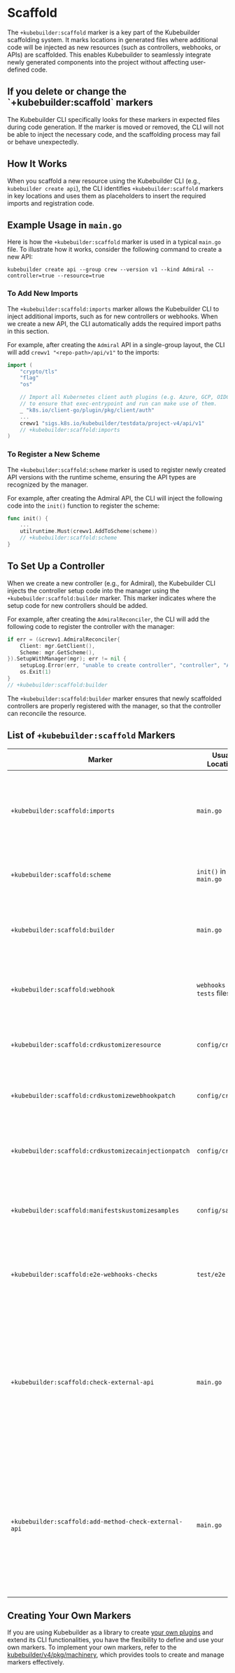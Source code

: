 # Scaffold

The `+kubebuilder:scaffold` marker is a key part of the Kubebuilder scaffolding system. It marks locations in generated
files where additional code will be injected as new resources (such as controllers, webhooks, or APIs) are scaffolded.
This enables Kubebuilder to seamlessly integrate newly generated components into the project without affecting
user-defined code.

<aside class="note warning">
<H1>If you delete or change the `+kubebuilder:scaffold` markers</H1>

The Kubebuilder CLI specifically looks for these markers in expected
files during code generation. If the marker is moved or removed, the CLI will
not be able to inject the necessary code, and the scaffolding process may
fail or behave unexpectedly.

</aside>

## How It Works

When you scaffold a new resource using the Kubebuilder CLI (e.g., `kubebuilder create api`),
the CLI identifies `+kubebuilder:scaffold` markers in key locations and uses them as placeholders
to insert the required imports and registration code.

## Example Usage in `main.go`

Here is how the `+kubebuilder:scaffold` marker is used in a typical `main.go` file. To illustrate how it works, consider the following command to create a new API:

```shell
kubebuilder create api --group crew --version v1 --kind Admiral --controller=true --resource=true
```

### To Add New Imports

The `+kubebuilder:scaffold:imports` marker allows the Kubebuilder CLI to inject additional imports,
such as for new controllers or webhooks. When we create a new API, the CLI automatically adds the required import paths
in this section.

For example, after creating the `Admiral` API in a single-group layout,
the CLI will add `crewv1 "<repo-path>/api/v1"` to the imports:

```go
import (
    "crypto/tls"
    "flag"
    "os"

    // Import all Kubernetes client auth plugins (e.g. Azure, GCP, OIDC, etc.)
    // to ensure that exec-entrypoint and run can make use of them.
    _ "k8s.io/client-go/plugin/pkg/client/auth"
    ...
    crewv1 "sigs.k8s.io/kubebuilder/testdata/project-v4/api/v1"
    // +kubebuilder:scaffold:imports
)
```

### To Register a New Scheme

The `+kubebuilder:scaffold:scheme` marker is used to register newly created API versions with the runtime scheme,
ensuring the API types are recognized by the manager.

For example, after creating the Admiral API, the CLI will inject the
following code into the `init()` function to register the scheme:


```go
func init() {
    ...
    utilruntime.Must(crewv1.AddToScheme(scheme))
    // +kubebuilder:scaffold:scheme
}
```

## To Set Up a Controller

When we create a new controller (e.g., for Admiral), the Kubebuilder CLI injects the controller
setup code into the manager using the `+kubebuilder:scaffold:builder` marker. This marker indicates where
the setup code for new controllers should be added.

For example, after creating the `AdmiralReconciler`, the CLI will add the following code
to register the controller with the manager:

```go
if err = (&crewv1.AdmiralReconciler{
    Client: mgr.GetClient(),
    Scheme: mgr.GetScheme(),
}).SetupWithManager(mgr); err != nil {
    setupLog.Error(err, "unable to create controller", "controller", "Admiral")
    os.Exit(1)
}
// +kubebuilder:scaffold:builder
```

The `+kubebuilder:scaffold:builder` marker ensures that newly scaffolded controllers are
properly registered with the manager, so that the controller can reconcile the resource.

## List of `+kubebuilder:scaffold` Markers

| Marker                                     | Usual Location               | Function                                                                                                                                                          |
|--------------------------------------------|------------------------------|-------------------------------------------------------------------------------------------------------------------------------------------------------------------|
| `+kubebuilder:scaffold:imports`            | `main.go`                    | Marks where imports for new controllers, webhooks, or APIs should be injected.                                                                                    |
| `+kubebuilder:scaffold:scheme`             | `init()` in `main.go`        | Used to add API versions to the scheme for runtime.                                                                                                               |
| `+kubebuilder:scaffold:builder`            | `main.go`                    | Marks where new controllers should be registered with the manager.                                                                                                |
| `+kubebuilder:scaffold:webhook`            | `webhooks suite tests` files | Marks where webhook setup functions are added.                                                                                                                    |
| `+kubebuilder:scaffold:crdkustomizeresource`| `config/crd`                 | Marks where CRD custom resource patches are added.                                                                                                                |
| `+kubebuilder:scaffold:crdkustomizewebhookpatch` | `config/crd`                 | Marks where CRD webhook patches are added.                                                                                                                        |
| `+kubebuilder:scaffold:crdkustomizecainjectionpatch` | `config/crd`                 | Marks where CA injection patches are added for the webhook.                                                                                                       |
| `+kubebuilder:scaffold:manifestskustomizesamples` | `config/samples`             | Marks where Kustomize sample manifests are injected.                                                                                                              |
| `+kubebuilder:scaffold:e2e-webhooks-checks` | `test/e2e`                   | Adds e2e checks for webhooks depending on the types of webhooks scaffolded.                                                                                       |
| `+kubebuilder:scaffold:check-external-api` | `main.go`                    | If a controller is scaffolded for an External Type then, adds a new check for the API to ensure that the API/CRD exist on cluster since it become a prerequisite. |
| `+kubebuilder:scaffold:add-method-check-external-api` | `main.go`                    | If a controller is scaffolded for an External Type then, adds the method to do verify if the API/version exist on the cluster since it become a prerequisite.                                   |

<aside class="note">
<h1>Creating Your Own Markers</h1>

If you are using Kubebuilder as a library to create [your own plugins](./../../plugins/creating-plugins.md) and extend its CLI functionalities,
you have the flexibility to define and use your own markers. To implement your own markers, refer to the [kubebuilder/v4/pkg/machinery](https://pkg.go.dev/sigs.k8s.io/kubebuilder/v4/pkg/machinery),
which provides tools to create and manage markers effectively.

</aside>



